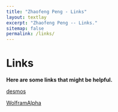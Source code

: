 ```yaml
---
title: "Zhaofeng Peng - Links"
layout: textlay
excerpt: "Zhaofeng Peng -- Links."
sitemap: false
permalink: /links/
---
```


# Links

**Here are some links that might be helpful.**

[desmos](https://www.desmos.com/)

[WolframAlpha](https://www.wolframalpha.com/)
